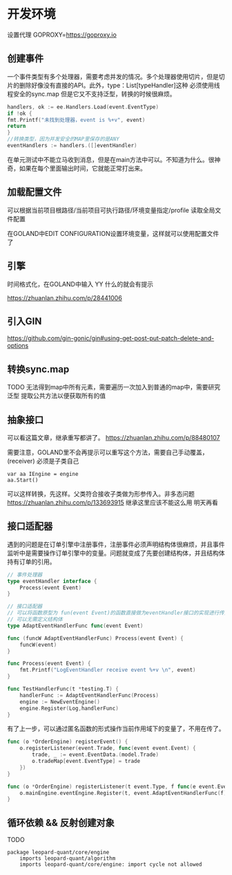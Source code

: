 



# 开发环境

设置代理 GOPROXY=https://goproxy.io


## 创建事件

一个事件类型有多个处理器，需要考虑并发的情况。多个处理器使用切片，但是切片的删除好像没有直接的API。此外，type：List[typeHandler]这种 必须使用线程安全的sync.map
但是它又不支持泛型，转换的时候很麻烦。

```go
handlers, ok := ee.Handlers.Load(event.EventType)
if !ok {
fmt.Printf("未找到处理器，event is %+v", event)
return
}
//转换类型，因为并发安全的MAP里保存的是ANY
eventHandlers := handlers.([]eventHandler)
```

在单元测试中不能立马收到消息，但是在main方法中可以。不知道为什么。很神奇，如果在每个里面输出时间，它就能正常打出来。


## 加载配置文件

可以根据当前项目根路径/当前项目可执行路径/环境变量指定/profile 读取全局文件配置

在GOLAND中EDIT CONFIGURATION设置环境变量，这样就可以使用配置文件了

## 引擎

时间格式化，在GOLAND中输入 YY 什么的就会有提示

https://zhuanlan.zhihu.com/p/28441006

## 引入GIN


https://github.com/gin-gonic/gin#using-get-post-put-patch-delete-and-options


## 转换sync.map


TODO 
无法得到map中所有元素，需要遍历一次加入到普通的map中，需要研究泛型 提取公共方法以便获取所有的值

## 抽象接口

可以看这篇文章，继承重写都讲了。
https://zhuanlan.zhihu.com/p/88480107

需要注意，GOLAND里不会再提示可以重写这个方法，需要自己手动覆盖，(receiver) 必须是子类自己

    var aa IEngine = engine
    aa.Start()

可以这样转换，先这样。父类符合接收子类做为形参传入。非多态问题
https://zhuanlan.zhihu.com/p/133693915  继承这里应该不能这么用 明天再看


## 接口适配器

遇到的问题是在订单引擎中注册事件，注册事件必须声明结构体很麻烦，并且事件监听中是需要操作订单引擎中的变量。问题就变成了先要创建结构体，并且结构体持有订单的引用。


```go
// 事件处理器
type eventHandler interface {
	Process(event Event)
}

// 接口适配器
// 可以将函数原型为 fun(event Event)的函数直接做为eventHandler接口的实现进行传入
// 可以无需定义结构体
type AdaptEventHandlerFunc func(event Event)

func (funcW AdaptEventHandlerFunc) Process(event Event) {
	funcW(event)
}

func Process(event Event) {
    fmt.Printf("LogEventHandler receive event %+v \n", event)
}

func TestHandlerFunc(t *testing.T) {
    handlerFunc := AdaptEventHandlerFunc(Process)
    engine := NewEventEngine()
    engine.Register(Log,handlerFunc)
}

```

有了上一步，可以通过匿名函数的形式操作当前作用域下的变量了，不用在传了。

```go
func (o *OrderEngine) registerEvent() {
	o.registerListener(event.Trade, func(event event.Event) {
		trade, _ := event.EventData.(model.Trade)
		o.tradeMap[event.EventType] = trade
	})
}

func (o *OrderEngine) registerListener(t event.Type, f func(e event.Event)) {
	o.mainEngine.eventEngine.Register(t, event.AdaptEventHandlerFunc(f))
}
```

## 循环依赖 && 反射创建对象


TODO 
```
package leopard-quant/core/engine
	imports leopard-quant/algorithm
	imports leopard-quant/core/engine: import cycle not allowed
```